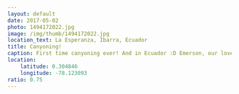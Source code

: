 ```yaml
---
layout: default
date: 2017-05-02
photo: 1494172022.jpg
image: /img/thumb/1494172022.jpg
location_text: La Esperanza, Ibarra, Ecuador
title: Canyoning!
caption: First time canyoning ever! And in Ecuador :D Emerson, our lovely guide, took us to a river and to some hidden waterfalls.
location:
    latitude: 0.304846
    longitude: -78.123093
ratio: 0.75
---
```


